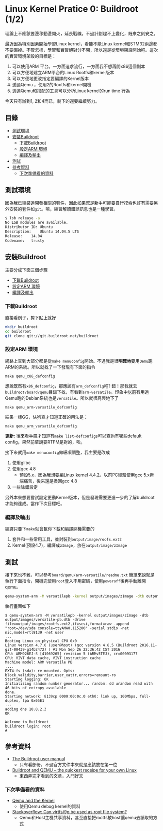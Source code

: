 # Linux Kernel Pratice 0: Buildroot (1/2)


理論上不應該要邊移動邊開火，延長戰線。不過計劃趕不上變化，既來之則安之。

最近因為特別因素開始學習Linux kernel，看能不能Linux kernel和STM32兩邊都不要漏掉。不管怎樣，學習和實習絕對分不開，所以還是從環境架設開始吧。這次的實習環境架設的目標是：

1. 可以使用ARM 平台。一方面追求流行，一方面我不想再開x86這個副本
2. 可以方便地建立ARM平台的Linux Rootfs和kernel版本
3. 可以方便地更改指定要編譯的Kernel版本
4. 透過Qemu ，使用2的Rootfs和kernel開機
5. 透過Qemu和搭配的工具可以分析Linux kernel的run time 行為

今天只有辦到1, 2和4而已，剩下的還要繼續努力。

## 目錄

* [測試環境](#lk0_env)
* [安裝Buildroot](#lk0_ins)
    * [下載Buildroot](#lk0_ins_dl)
    * [設定ARM 環境](#lk0_ins_set)
    * [編譯及輸出](#lk0_ins_build)
* [測試](#lk0_test)
* [參考資料](#lk0_ref)
    * [下次準備看的資料](#lk0_ref_data)

<a name="lk0_env"></a>
## 測試環境
因為我已經裝過開發相關的套件，因此如果您是新手可能要自行摸索也許有需要另外安裝的套件如`git`。嘛，練習解讀錯誤訊息也是一種學習。

```sh
$ lsb_release -a
No LSB modules are available.
Distributor ID:	Ubuntu
Description:	Ubuntu 14.04.5 LTS
Release:	14.04
Codename:	trusty
```

<a name="lk0_ins"></a>
## 安裝Buildroot
主要分成下面三個步驟

* [下載Buildroot](#lk0_ins_dl)
* [設定ARM 環境](#lk0_ins_set)
* [編譯及輸出](#lk0_ins_build)

<a name="lk0_ins_dl"></a>
### 下載Buildroot
直接看例子，剪下貼上就好

```sh
mkdir buildroot
cd buildroot
git clone git://git.buildroot.net/buildroot
```

<a name="lk0_ins_set"></a>
### 設定ARM 環境
網路上查到大部分都是從`make menuconfig`開始。不過我是很**明確地**要用`Qemu`跑ARM的系統。所以就找了一下發現有下面的指令

```text
make qemu_x86_defconfig
```

想說既然有`x86_defconfig`，那應該有`arm_defconfig`吧? 錯！那我就去`buildroot/board/qemu`目錄下找，有看到`arm-versatile`。印象中[以前](blog/2015/02/07/by-qemu-arm-installation-of-debian-systems/)有用過Qemu跑的Debian系統也是`versatile`。所以就很高興地下了

```text
make qemu_arm-versatile_defconfig
```

結果一樣GG，估狗查才知道正確的用法是：

```
make qemu_arm_versatile_defconfig
```

**更新:** 後來看手冊才知道有`make list-defconfigs`可以查詢有哪些default config，果然前輩說要RTFM是對的，唉。

接下來就用`make menuconfig`做細項調整，我主要是改成

1. 使用glibc
2. 使用gcc 4.8
    * 預設5.x，因為我想要編Linux kernel 4.4.2。以前PC經驗使用gcc 5.x極端痛苦，後來還是換回gcc 4.8
3. 一些除錯設定

另外本來想要嘗試設定更動Kernel版本，但是發現需要更進一步的了解buildroot才能夠達成。當作下次目標吧。

<a name="lk0_ins_build"></a>
### 編譯及輸出
編譯只要下`make`就會幫你下載和編譯開機需要的

1. 套件和一些常用工具，並封裝到`output/image/roofs.ext2`
2. Kernel(預設4.7)，編譯成`zImage`，放在`output/image/zImage`

<a name="lk0_test"></a>
## 測試
接下來也不難，可以參考`board/qemu/arm-versatile/readme.txt`
簡單來說就是執行下面指令，開機完使用`root`登入不用密碼，使用`poweroff`後再手動離開qemu。

```sh
qemu-system-arm -M versatilepb -kernel output/images/zImage -dtb output/images/versatile-pb.dtb -drive file=output/images/rootfs.ext2,if=scsi,format=raw -append "root=/dev/sda console=ttyAMA0,115200" -serial stdio -net nic,model=rtl8139 -net user
```

執行畫面如下

```text
$ qemu-system-arm -M versatilepb -kernel output/images/zImage -dtb output/images/versatile-pb.dtb -drive file=output/images/rootfs.ext2,if=scsi,format=raw -append "root=/dev/sda console=ttyAMA0,115200" -serial stdio -net nic,model=rtl8139 -net user
...
Booting Linux on physical CPU 0x0
Linux version 4.7.0 (user@host) (gcc version 4.8.5 (Buildroot 2016.11-git-00439-g14b2472) ) #1 Mon Sep 26 22:36:42 CST 2016
CPU: ARM926EJ-S [41069265] revision 5 (ARMv5TEJ), cr=00093177
CPU: VIVT data cache, VIVT instruction cache
Machine model: ARM Versatile PB
....
EXT4-fs (sda): re-mounted. Opts: block_validity,barrier,user_xattr,errors=remount-ro
Starting logging: OK
Initializing random number generator... random: dd urandom read with 46 bits of entropy available
done.
Starting network: 8139cp 0000:00:0c.0 eth0: link up, 100Mbps, full-duplex, lpa 0x05E1
...
adding dns 10.0.2.3
OK

Welcome to Buildroot
buildroot login: root
#
```

<a name="lk0_ref"></a>
## 參考資料
* [The Buildroot user manual](https://buildroot.org/downloads/manual/manual.html)
    * 只有看部份，不過官方文件本來就是應該放在第一位
* [Buildroot and QEMU – the quickest receipe for your own Linux](http://pressreset.net/2013/09/buildroot-and-qemu-the-quickest-receipe-for-your-own-linux/)
    * 東西弄完才看到的文章，入門好文

<a name="lk0_ref_data"></a>
### 下次準備看的資料
* [Qemu and the Kernel](http://www.linux-magazine.com/Online/Features/Qemu-and-the-Kernel)
    * 使用Qemu debug kernel的資料
* [Stackoverflow: Can virtfs/9p be used as root file system?](http://unix.stackexchange.com/questions/90423/can-virtfs-9p-be-used-as-root-file-system)
    * Qemu和Host主機共享資料，甚至直接把rootfs放host讓qemu去讀取的方式
